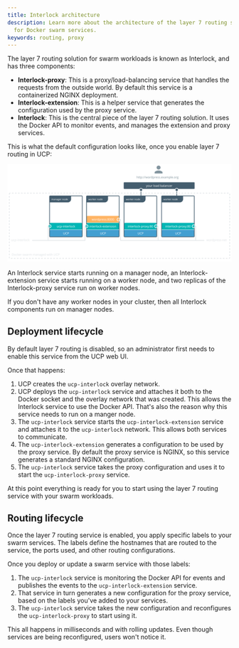 ```yaml
---
title: Interlock architecture
description: Learn more about the architecture of the layer 7 routing solution
  for Docker swarm services.
keywords: routing, proxy
---
```


The layer 7 routing solution for swarm workloads is known as Interlock, and has
three components:

* **Interlock-proxy**: This is a proxy/load-balancing service that handles the
requests from the outside world. By default this service is a containerized
NGINX deployment.
* **Interlock-extension**: This is a helper service that generates the
configuration used by the proxy service.
* **Interlock**: This is the central piece of the layer 7 routing solution.
It uses the Docker API to monitor events, and manages the extension and
proxy services.

This is what the default configuration looks like, once you enable layer 7
routing in UCP:

![](../../images/interlock-architecture-1.svg)

An Interlock service starts running on a manager node, an Interlock-extension
service starts running on a worker node, and two replicas of the
Interlock-proxy service run on worker nodes.

If you don't have any worker nodes in your cluster, then all Interlock
components run on manager nodes.

## Deployment lifecycle

By default layer 7 routing is disabled, so an administrator first needs to
enable this service from the UCP web UI.

Once that happens:

1. UCP creates the `ucp-interlock` overlay network.
2. UCP deploys the `ucp-interlock` service and attaches it both to the Docker
socket and the overlay network that was created. This allows the Interlock
service to use the Docker API. That's also the reason why this service needs to
run on a manger node.
3. The `ucp-interlock` service starts the `ucp-interlock-extension` service
and attaches it to the `ucp-interlock` network. This allows both services
to communicate.
4. The `ucp-interlock-extension` generates a configuration to be used by
the proxy service. By default the proxy service is NGINX, so this service
generates a standard NGINX configuration.
5. The `ucp-interlock` service takes the proxy configuration and uses it to
start the `ucp-interlock-proxy` service.

At this point everything is ready for you to start using the layer 7 routing
service with your swarm workloads.

## Routing lifecycle

Once the layer 7 routing service is enabled, you apply specific labels to
your swarm services. The labels define the hostnames that are routed to the
service, the ports used, and other routing configurations.

Once you deploy or update a swarm service with those labels:

1. The `ucp-interlock` service is monitoring the Docker API for events and
publishes the events to the `ucp-interlock-extension` service.
2. That service in turn generates a new configuration for the proxy service,
based on the labels you've added to your services.
3. The `ucp-interlock` service takes the new configuration and reconfigures the
`ucp-interlock-proxy` to start using it.

This all happens in milliseconds and with rolling updates. Even though
services are being reconfigured, users won't notice it.

